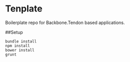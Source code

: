 Tenplate
========

Boilerplate repo for Backbone.Tendon based applications.


##Setup

```
bundle install
npm install
bower install
grunt
```